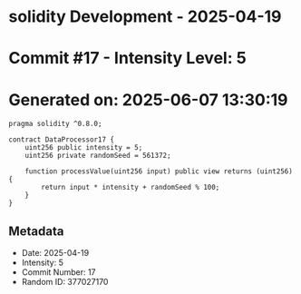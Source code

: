 ﻿# solidity Development - 2025-04-19
# Commit #17 - Intensity Level: 5
# Generated on: 2025-06-07 13:30:19
```solidity
pragma solidity ^0.8.0;

contract DataProcessor17 {
    uint256 public intensity = 5;
    uint256 private randomSeed = 561372;

    function processValue(uint256 input) public view returns (uint256) {
        return input * intensity + randomSeed % 100;
    }
}
```
## Metadata
- Date: 2025-04-19
- Intensity: 5
- Commit Number: 17
- Random ID: 377027170
